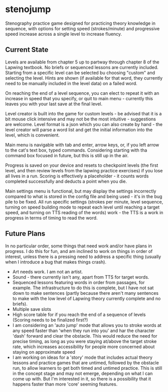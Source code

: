 # stenojump
 Stenography practice game designed for practicing theory knowledge in sequence, with options for setting speed (strokes/minute) and progressive speed increase across a single level to increase fluency. 

## Current State

Levels are available from chapter 5 up to partway through chapter 8 of the Lapwing textbook. No briefs or sequenced lessons are currently included. Starting from a specific level can be selected bu choosing "custom" and selecting the level. Hints are shown (if available for that word, they currently need to be manually included in the level data) on a failed word.

On reaching the end of a level sequence, you can elect to repeat it with an increase in speed that you specify, or quit to main menu - currently this leaves you with your last save at the final level. 

Level creator is built into the game for custom levels - be advised that it is a bit mouse click intensive and may not be the most intuitive - suggestions are welcome. Level format is a json which you can also create by hand - the level creator will parse a word list and get the initial information into the level, which is convenient. 

Main menu is navigable with tab and enter, arrow keys, or, if you left arrow to the cat's text box, typed commands. Considering starting with tha command box focused in future, but this is still up in the air.

Progress is saved on your device and resets to checkpoint levels (the first level, and then review levels from the lapwing practice exercises) if you lose all lives in a run. Scoring is effectively a placeholder - it counts words completed successfully and deducts a point when you die.

Main settings menu is functional, but may display the settings incorrectly compared to what is stored in the config file and being used - it's in the bug pile to be fixed. All run specific settings (strokes per minute, level sequence, turning on speed building mode to repeat each level until reaching a target speed, and turning on TTS reading of the words) work - the TTS is a work in progress in terms of timing to read the word.

## Future Plans

In no particular order, some things that need work and/or have plans in progress. I do this for fun, and am inclined to work on things in order of interest, unless there is a pressing need to address a specific thing (usually when I introduce a bug that makes things crash). 

 - Art needs work. I am not an artist.
 - Sound - there currently isn't any, apart from TTS for target words. 
 - Sequenced lessons featuring words in order from passages, for example. The infrastructure to do this is complete, but I have not sat down to make sentences (partly because there aren't many sentences to make with the low level of Lapwing theory currently complete and no briefs).
 - Multiple save slots
 - High score table for if you reach the end of a sequence of levels (Scoring needs to be finalized first?)
 - I am considering an 'auto jump' mode that allows you to stroke words at any speed faster than 'when they run into you' and har the character 'dash' forward and clear the obstacle. This would reduce the need for precise timing, as long as you were staying at/above the target stroke rate, which increases accessibility for people more concerned about staying on approximate speed 
 - I am working on ideas for a 'story' mode that includes actual theory lessons and practice games that are untimed, followed by the obstacle run, to allow learners to get both timed and untimed practice. This is still in the concept stage and may not emerge, depending on what I can come up with. But I'm interested in it, so there is a possibility that it happens faster than more 'core' seeming features. 
